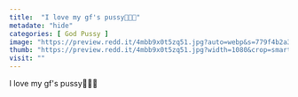 ```yaml
---
title:  "I love my gf's pussy🤤💦😍"
metadate: "hide"
categories: [ God Pussy ]
image: "https://preview.redd.it/4mbb9x0t5zq51.jpg?auto=webp&s=779f4b2a330ffb6e87a5c2b451ecbc96570a1e6e"
thumb: "https://preview.redd.it/4mbb9x0t5zq51.jpg?width=1080&crop=smart&auto=webp&s=0b470e4d2ad1c473282c733b1f6023533e7ab396"
visit: ""
---
```

I love my gf's pussy🤤💦😍
